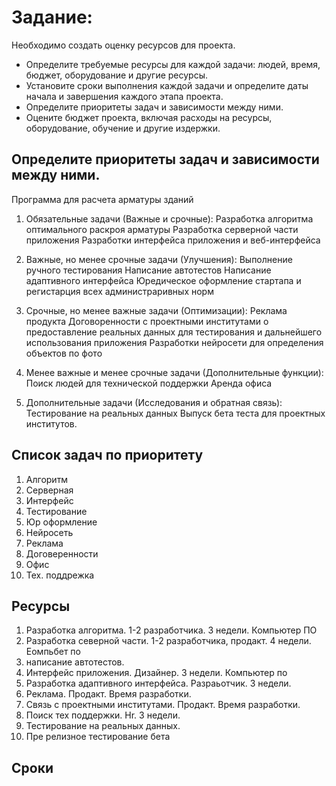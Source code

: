 # Задание:
Необходимо создать оценку ресурсов для проекта.

- Определите требуемые ресурсы для каждой задачи: людей, время, бюджет, оборудование и другие ресурсы.
- Установите сроки выполнения каждой задачи и определите даты начала и завершения каждого этапа проекта.
- Определите приоритеты задач и зависимости между ними.
- Оцените бюджет проекта, включая расходы на ресурсы, оборудование, обучение и другие издержки.

## Определите приоритеты задач и зависимости между ними.
Программа для расчета арматуры зданий

1. Обязательные задачи (Важные и срочные): 
Разработка алгоритма оптимального раскроя арматуры 
Разработка серверной части приложения 
Разработки интерфейса приложения и веб-интерфейса 

2. Важные, но менее срочные задачи (Улучшения): 
Выполнение ручного тестирования 
Написание автотестов 
Написание адаптивного интерфейса 
Юредическое оформление стартапа и регистарция всех администраривных норм 

3. Срочные, но менее важные задачи (Оптимизации): 
Реклама продукта 
Договоренности с проектными институтами о предоставление реальных данных для тестирования и дальнейшего использования приложения 
Разработки нейросети для определения объектов по фото 

4. Менее важные и менее срочные задачи (Дополнительные функции): 
Поиск людей для технической поддержки 
Аренда офиса 

5. Дополнительные задачи (Исследования и обратная связь): 
Тестирование на реальных данных 
Выпуск бета теста для проектных институтов. 

## Список задач по приоритету

1. Алгоритм
2. Серверная
3. Интерфейс
4. Тестирование
5. Юр оформление
6. Нейросеть
7. Реклама
8. Договеренности
9. Офис
10. Тех. поддрежка

## Ресурсы

1. Разработка алгоритма. 1-2 разработчика. 3 недели. Компьютер ПО
2. Разработка северной части. 1-2 разработчика, продакт. 4 недели. Еомпьбет по
3. написание автотестов.
4. Интерфейс приложения. Дизайнер. 3 недели. Компьютер по
5. Разработка адаптивного интерфейса. Разраьотчик. 3 недели.
6. Реклама. Продакт. Время разработки. 
7. Связь с проектными институтами. Продакт. Время разработки.
8. Поиск тех поддержки. Hr. 3 недели.
9. Тестирование на реальных данных.
10. Пре релизное тестирование бета

## Сроки

